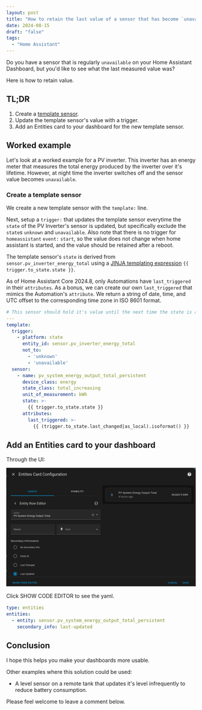 ```yaml
---
layout: post
title: "How to retain the last value of a sensor that has become `unavailable`."
date: 2024-08-15
draft: "false"
tags:
  - "Home Assistant"
---
```


Do you have a sensor that is regularly `unavailable` on your Home Assistant Dashboard, but you'd like to see what the last measured value was?

Here is how to retain value.

## TL;DR

1. Create a [template sensor](https://www.home-assistant.io/integrations/template/).
2. Update the template sensor's value with a trigger.
3. Add an Entities card to your dashboard for the new template sensor.

## Worked example

Let's look at a worked example for a PV inverter. This inverter has an energy meter that measures the total energy produced by the inverter over it's lifetime. However, at night time the inverter switches off and the sensor value becomes `unavailable`.

### Create a template sensor

We create a new template sensor with the `template:` line.

Next, setup a `trigger:` that updates the template sensor everytime the `state` of the PV Inverter's sensor is updated, but specifically exclude the `state`s `unknown` and `unavailable`. Also note that there is no trigger for `homeassistant` `event:` `start`, so the value does not change when home assistant is started, and the value should be retained after a reboot.

The template sensor's `state` is derived from `sensor.pv_inverter_energy_total` using a [JINJA templating expression](https://www.home-assistant.io/docs/configuration/templating/) `{{ trigger.to_state.state }}`.

As of Home Assistant Core 2024.8, only Automations have `last_triggered` in their `attributes`. As a bonus, we can create our own `last_triggered` that mimics the Automation's `attribute`. We return a string of date, time, and UTC offset to the corresponding time zone in ISO 8601 format.

``` yaml
# This sensor should hold it's value until the next time the state is available
---
template:
  trigger:
    - platform: state
      entity_id: sensor.pv_inverter_energy_total
      not_to:
        - 'unknown'
        - 'unavailable'
  sensor:
    - name: pv_system_energy_output_total_persistent
      device_class: energy
      state_class: total_increasing
      unit_of_measurement: kWh
      state: >-
        {{ trigger.to_state.state }}
      attributes: 
        last_triggered: >-
          {{ (trigger.to_state.last_changed|as_local).isoformat() }}
```

## Add an Entities card to your dashboard

Through the UI:

![Entities Card Configuration](../images/doiotyourself.com_retain-sensor-value.png)

Click SHOW CODE EDITOR to see the yaml.

``` yaml
type: entities
entities:
  - entity: sensor.pv_system_energy_output_total_persistent
    secondary_info: last-updated
```

## Conclusion

I hope this helps you make your dashboards more usable.

Other examples where this solution could be used:

* A level sensor on a remote tank that updates it's level infrequently to reduce battery consumption.

Please feel welcome to leave a comment below.
